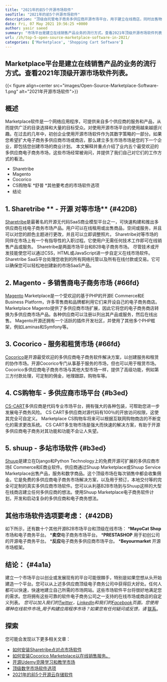 ```yaml
---
title: "2021年的前5个开源市场软件" 
seoTitle: "2021年的前5个开源市场软件" 
description: "顶级自托管电子商务多供应商开源市场平台，用于建立在线商店，同时出售物理和数字产品。" 
date: Fri, 07 May 2021 19:56:25 +0000
author: yasir saeed
summary: "市场平台是建立在线销售产品业务的流行方式。查看2021年顶级开源市场软件列表。" 
url: /zh/top-5-open-source-marketplace-software-in-2021/
categories: ['Marketplace', 'Shopping Cart Software']
---
```


## Marketplace平台是建立在线销售产品的业务的流行方式。查看2021年顶级开源市场软件列表。

{{< figure align=center src="images/Open-Source-Marketplace-Software-1.png" alt="2021年开源市场软件">}}


## **概述**
Marketplace软件是一个网络应用程序，可提供来自多个供应商的服务和产品，从而提供广泛的目录选择和大量的目标受众。对使用开源市场平台的使用越来越感兴趣。在过去的几年中，初创企业使用开源市场软件作为其数字策略的一部分。如果您希望扩大电子商务多供应商市场或商店，那么建立多生市场市场是您的下一个企业，即包括您创建市场的商业计划。
本文解释并重点介绍了业内五个最受欢迎的多供应商电子商务市场，这些市场经常被询问，并提供了我们自己对它们的工作方式的看法。
  * Sharetribe
  * Magento
  * Cocorico
  * CS购物车
  *舒普
  *其他要考虑的市场软件选项
  * 结论

## 1. **Sharetribe **  - 开源** 对等市场**   {#42DB}
[Sharetribe][1]是最著名的开源无代码SaaS商业模型平台之一，可快速构建和推出多供应商在线电子商务市场产品。用户可以在线租用或出售商品，空间或服务，并且可以对您的颜色主题进行更改，并且可以立即调整照片。 Sharetribe对等市场的同伴在市场上有一个有指导性的入职过程。它使用户无需任何技术工作即可在线销售产品或服务。 Sharetribe是两面市场平台和B2B电子商务市场。
尽管技术或开发技能使您可以通过CSS，HTML或JavaScript进一步自定义在线市场软件。 Sharetribe SaaS平台处理您收到的所有网络托管以及所有在线付款或交易。它可以确保您可以轻松地创建新的市场SaaS产品。

## 2. **Magento**   - 多销售商电子商务市场 {#66fd}
[Magento][2] Marketplace是一个受欢迎的基于PHP的开源E Commerce和E Business Platform，许多零售商和品牌都利用它们来开设自己的电子商务商店。 Marketplace Magento提供了多供应商市场扩展，因此它将您的电子商务商店转换为多供应商市场产品。各种供应商可以注册以列出其产品或服务，然后在线出售。 Magento开源还拥有一个活跃的插件开发社区，并使用了其他多个PHP框架，例如Laminas和Symfony等。

## 3. **Cocorico**   - 服务和租赁市场 {#66fd}
[Cocorico][3]是开源最受欢迎的多供应商电子商务软件解决方案，以创建服务和租赁的协作市场。开源Cocorico专门从事基于服务的市场，但也可以用于租赁市场。 Cocorico多供应商电子商务市场与其他大型市场一样，提供了高级功能，例如第三方付款处理，可定制的佣金，地理跟踪，购物车等。

## 4.  **CS购物车**   - 多供应商市场平台 {#b3ed}
[CS-CART][4]多供应商是代码专业市场平台，拥有强大的各种包装，可帮助您进一步发展电子商务风险。 CS CART多供应商对源代码有100％的开放访问权限，这使其完全可自定义。 Marketplace CS购物车将来可以根据互联网购物商店的不断变化的需求更改系统。 CS CART多生物市场是强大而快速的解决方案，有助于开源多供应商电子商务对其功能和功能不会让人失望。

## 5. **shuup**   - 多站市场软件 {#b3ed}
[Shuup][5]是建立在Django和Python Technology上的免费开源可扩展的多供应商市场E Commerce和E商业软件。供应商通过Shuup Marketplace或Shuup Service Marketplace出售产品，服务和数字商品。这个顶级市场在每次销售中都会收集佣金。它是免费的多供应商电子商务市场解决方案，以及用于预订，本地交付等的完全可定制的真实多供应商市场软件。您可以从利基B2B市场到与Shuup这样的大型在线商店建立任何多供应商的想法。使用Shuup Marketplace电子商务软件计划，开发和启动复杂的多供应商和电子商务想法。

## **其他市场软件选项要考虑**： {#42DB}
如下所示，还有数十个其他开源B2B市场平台和顶级在线市场：
  ***MayoCat Shop** 市场和电子商务平台。
  ***卖空**电子商务市场平台。
  ***PRESTASHOP** 用于初创公司的开源电子商务平台。
  ***反应**电子商务多供应商市场平台。
  ***Beyourmarket** 开源市场框架。

## **结论：**   {#4a1a}
建立一个市场平台以创业或发展现有的平台可能很棘手，特别是如果您想从头开始建造一个平台。您可以从上述多供应商顶级电子商务公司中获得巨大好处。任何人都可以快速，快速地建立自己所需的市场网站。这些市场软件平台将很好地满足您的需求。您将拥有这些可靠的软件电子商务公司之一支持的在线市场或商店的自定义列表。
_您可以加入我们的[Twitter][6]，[LinkedIn][7]和我们的[Facebook][8]页面。您使用哪种在线软件市场_用于构建应用程序市场？如果您有任何疑问或反馈，请_ [联系][9]。

## 探索
您可能会发现以下更多相关文章：
  * [如何安装Sharetribe点对点市场软件][10]
  * [如何安装Cocorico Marketplace以在线销售服务。][11]
  * [开源Udemy克隆学习和教学市场][12]
  * [顶级数字市场软件选项][13]
  * [2021年的前5个开源云存储软件][14]

  
[1]: https://www.sharetribe.com/
[2]: https://magento.com/
[3]: https://www.cocorico.io/en/
[4]: https://www.cs-cart.com/
[5]: https://www.shuup.com/
[6]: https://twitter.com/containerize_co
[7]: https://www.linkedin.com/company/containerize/
[8]: http://facebook.com/containerize
[9]: mailto:yasir.saeed@aspose.com
[10]: https://products.containerize.com/marketplace/sharetribe/
[11]: https://products.containerize.com/marketplace/cocorico/
[12]: https://products.containerize.com/marketplace/edurge/
[13]: https://products.containerize.com/marketplace/
[14]: https://blog.containerize.com/backup-and-sync-software/top-5-open-source-cloud-storage-software-in-2021/
